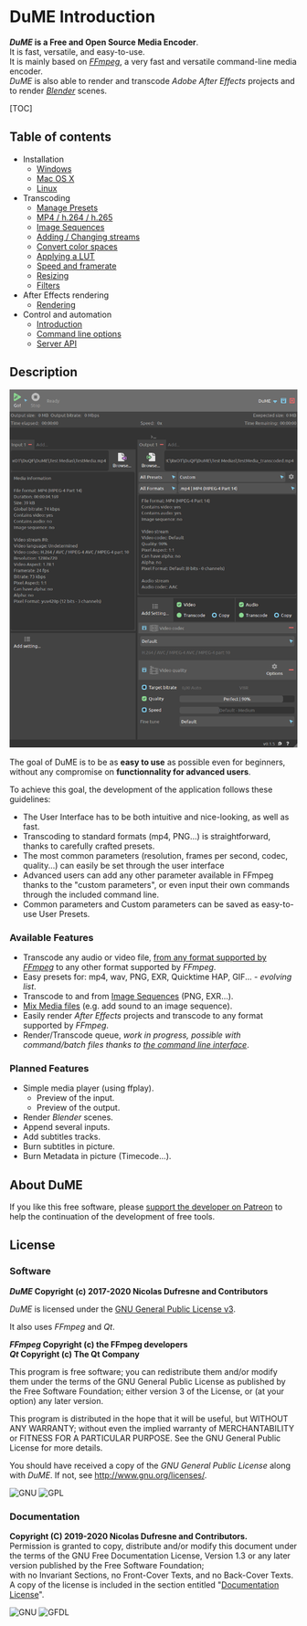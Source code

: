 # DuME Introduction

**_DuME_ is a Free and Open Source Media Encoder**.  
It is fast, versatile, and easy-to-use.  
It is mainly based on [*FFmpeg*](https://ffmpeg.org/), a very fast and versatile command-line media encoder.  
*DuME* is also able to render and transcode *Adobe After Effects* projects and to render [*Blender*](http://blender.org) scenes.

[TOC]

## Table of contents

- Installation
    - [Windows](windows.md)
    - [Mac OS X](mac.md)
    - [Linux](linux.md)
- Transcoding
    - [Manage Presets](presets.md)
    - [MP4 / h.264 / h.265](h264-5.md)
    - [Image Sequences](sequences.md)
    - [Adding / Changing streams](mapping.md)
    - [Convert color spaces](colors.md)
    - [Applying a LUT](lut.md)
    - [Speed and framerate](speed.md)
    - [Resizing](resize.md)
    - [Filters](filter.md)
- After Effects rendering
    - [Rendering](after-effects-rendering.md)
- Control and automation
    - [Introduction](api.md)
    - [Command line options](cli-options.md)
    - [Server API](server-api.md)

## Description

![](img/captures/DuME_Screenshot.png)

The goal of DuME is to be as **easy to use** as possible even for beginners, without any compromise on **functionnality for advanced users**.

To achieve this goal, the development of the application follows these guidelines:

- The User Interface has to be both intuitive and nice-looking, as well as fast.
- Transcoding to standard formats (mp4, PNG...) is straightforward, thanks to carefully crafted presets.
- The most common parameters (resolution, frames per second, codec, quality...) can easily be set through the user interface
- Advanced users can add any other parameter available in FFmpeg thanks to the "custom parameters", or even input their own commands through the included command line.
- Common parameters and Custom parameters can be saved as easy-to-use User Presets.

### Available Features

- Transcode any audio or video file, [from any format supported by *FFmpeg*](https://ffmpeg.org/general.html#Supported-File-Formats_002c-Codecs-or-Features) to any other format supported by *FFmpeg*.
- Easy presets for: mp4, wav, PNG, EXR, Quicktime HAP, GIF... - *evolving list*.
- Transcode to and from [Image Sequences](sequences.md) (PNG, EXR...).
- [Mix Media files](mapping.md) (e.g. add sound to an image sequence).
- Easily render *After Effects* projects and transcode to any format supported by *FFmpeg*.
- Render/Transcode queue, *work in progress, possible with command/batch files thanks to [the command line interface](cli-options.md)*.

### Planned Features

- Simple media player (using ffplay).  
    - Preview of the input.
    - Preview of the output.
- Render *Blender* scenes.
- Append several inputs.
- Add subtitles tracks.
- Burn subtitles in picture.
- Burn Metadata in picture (Timecode...).

## About DuME

If you like this free software, please [support the developer on Patreon](http://patreon.com/duduf) to help the continuation of the development of free tools.

## License

### Software

***DuME* Copyright (c) 2017-2020 Nicolas Dufresne and Contributors**  

*DuME* is licensed under the [GNU General Public License v3](gnu-gpl.md).

It also uses *FFmpeg* and *Qt*.

***FFmpeg* Copyright (c) the FFmpeg developers**  
***Qt* Copyright (c) The Qt Company**

This program is free software; you can redistribute them and/or modify them under the terms of the GNU General Public License as published by the Free Software Foundation; either version 3 of the License, or (at your option) any later version.

This program is distributed in the hope that it will be useful, but WITHOUT ANY WARRANTY; without even the implied warranty of MERCHANTABILITY or FITNESS FOR A PARTICULAR PURPOSE.  See the GNU General Public License for more details.

You should have received a copy of the *GNU General Public License* along with *DuME*.  If not, see http://www.gnu.org/licenses/.

![GNU](img/logos/gnu.png) ![GPL](img/logos/gplv3.png) 

### Documentation

**Copyright (C)  2019-2020 Nicolas Dufresne and Contributors.**  
Permission is granted to copy, distribute and/or modify this document under the terms of the GNU Free Documentation License, Version 1.3 or any later version published by the Free Software Foundation;  
with no Invariant Sections, no Front-Cover Texts, and no Back-Cover Texts.
A copy of the license is included in the section entitled "[Documentation License](doc-license.md)".

![GNU](img/logos/gnu.png) ![GFDL](img/logos/gfdl-logo.png) 

